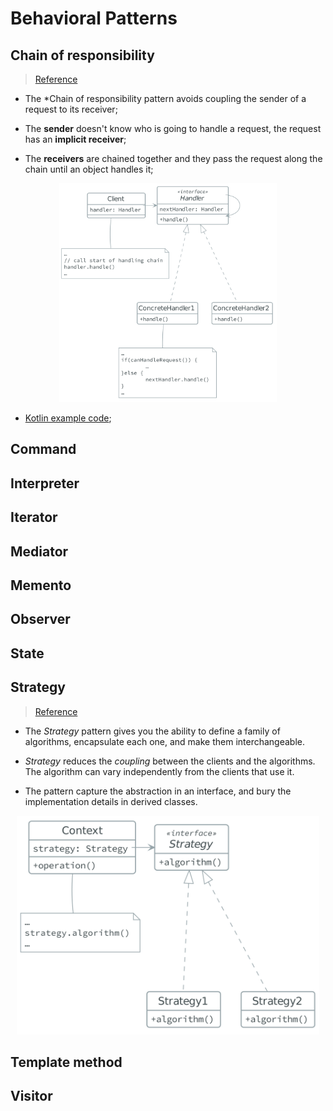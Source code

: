 # Behavioral Patterns

## Chain of responsibility
> [Reference]()

- The *Chain of responsibility pattern avoids coupling the sender of a request
  to its receiver;

- The **sender** doesn't know who is going to handle a request, the request has
  an **implicit receiver**;

- The **receivers** are chained together and they pass the request along the
  chain until an object handles it;

<p align="center">
<img src="./.assets/chain_of_responsibility.png" height="350px"/>
</p>

- [Kotlin example code](./.assets/chain_of_responsibility.kts);

## Command
## Interpreter
## Iterator
## Mediator
## Memento
## Observer
## State

## Strategy

> [Reference](https://sourcemaking.com/design_patterns/strategy)

- The *Strategy* pattern gives you the ability to define a family of algorithms,
encapsulate each one, and make them interchangeable.

- *Strategy* reduces the *coupling* between the clients and the algorithms. The
algorithm can vary independently from the clients that use it.

- The pattern capture the abstraction in an interface, and bury the
  implementation details in derived classes.

<p align="center">
<img src="./.assets/strategy.png" height="350px"/>
</p>

## Template method
## Visitor
